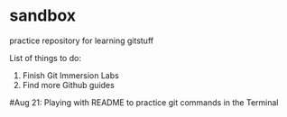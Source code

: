 # sandbox
practice repository for learning gitstuff



List of things to do:
1. Finish Git Immersion Labs
2. Find more Github guides

#Aug 21: Playing with README to practice git commands in the Terminal
